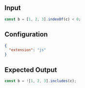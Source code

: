 
## Input
```javascript input
const b = [1, 2, 3].indexOf(c) < 0;
```

## Configuration
```json configuration
{
  "extension": "js"
}
```

## Expected Output
```javascript expected output
const b = ![1, 2, 3].includes(c);
```
